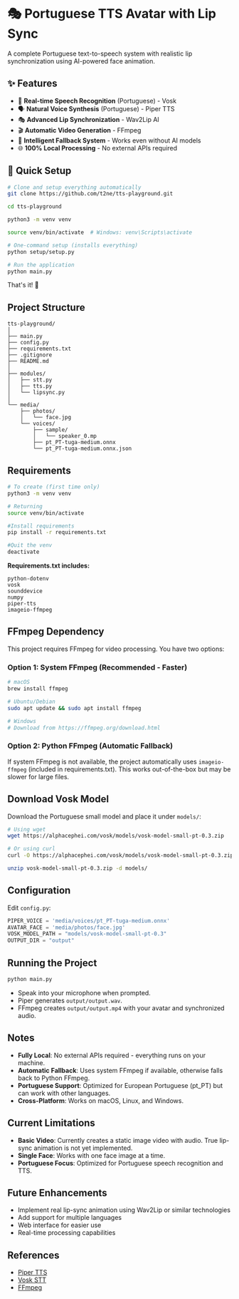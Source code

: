 # 🎭 Portuguese TTS Avatar with Lip Sync

A complete Portuguese text-to-speech system with realistic lip synchronization using AI-powered face animation.

## ✨ Features

- 🎤 **Real-time Speech Recognition** (Portuguese) - Vosk
- 🗣️ **Natural Voice Synthesis** (Portuguese) - Piper TTS
- 🎭 **Advanced Lip Synchronization** - Wav2Lip AI
- 🎬 **Automatic Video Generation** - FFmpeg
- 🔄 **Intelligent Fallback System** - Works even without AI models
- 🌐 **100% Local Processing** - No external APIs required

## 🚀 Quick Setup

```bash
# Clone and setup everything automatically
git clone https://github.com/t2ne/tts-playground.git

cd tts-playground

python3 -m venv venv

source venv/bin/activate  # Windows: venv\Scripts\activate

# One-command setup (installs everything)
python setup/setup.py

# Run the application
python main.py
```

That's it! 🎉

## Project Structure

```
tts-playground/
│
├── main.py
├── config.py
├── requirements.txt
├── .gitignore
├── README.md
│
├── modules/
│   ├── stt.py
│   ├── tts.py
│   └── lipsync.py
│
└── media/
    ├── photos/
    │   └── face.jpg
    └── voices/
        ├── sample/
        │   └── speaker_0.mp
        ├── pt_PT-tuga-medium.onnx
        └── pt_PT-tuga-medium.onnx.json
```

## Requirements

```bash
# To create (first time only)
python3 -m venv venv

# Returning
source venv/bin/activate

#Install requirements
pip install -r requirements.txt

#Quit the venv
deactivate
```

**Requirements.txt includes:**

```
python-dotenv
vosk
sounddevice
numpy
piper-tts
imageio-ffmpeg
```

## FFmpeg Dependency

This project requires FFmpeg for video processing. You have two options:

### Option 1: System FFmpeg (Recommended - Faster)

```bash
# macOS
brew install ffmpeg

# Ubuntu/Debian
sudo apt update && sudo apt install ffmpeg

# Windows
# Download from https://ffmpeg.org/download.html
```

### Option 2: Python FFmpeg (Automatic Fallback)

If system FFmpeg is not available, the project automatically uses `imageio-ffmpeg` (included in requirements.txt).
This works out-of-the-box but may be slower for large files.

## Download Vosk Model

Download the Portuguese small model and place it under `models/`:

```bash
# Using wget
wget https://alphacephei.com/vosk/models/vosk-model-small-pt-0.3.zip

# Or using curl
curl -O https://alphacephei.com/vosk/models/vosk-model-small-pt-0.3.zip

unzip vosk-model-small-pt-0.3.zip -d models/
```

## Configuration

Edit `config.py`:

```python
PIPER_VOICE = 'media/voices/pt_PT-tuga-medium.onnx'
AVATAR_FACE = 'media/photos/face.jpg'
VOSK_MODEL_PATH = "models/vosk-model-small-pt-0.3"
OUTPUT_DIR = "output"
```

## Running the Project

```bash
python main.py
```

- Speak into your microphone when prompted.
- Piper generates `output/output.wav`.
- FFmpeg creates `output/output.mp4` with your avatar and synchronized audio.

## Notes

- **Fully Local**: No external APIs required - everything runs on your machine.
- **Automatic Fallback**: Uses system FFmpeg if available, otherwise falls back to Python FFmpeg.
- **Portuguese Support**: Optimized for European Portuguese (pt_PT) but can work with other languages.
- **Cross-Platform**: Works on macOS, Linux, and Windows.

## Current Limitations

- **Basic Video**: Currently creates a static image video with audio. True lip-sync animation is not yet implemented.
- **Single Face**: Works with one face image at a time.
- **Portuguese Focus**: Optimized for Portuguese speech recognition and TTS.

## Future Enhancements

- Implement real lip-sync animation using Wav2Lip or similar technologies
- Add support for multiple languages
- Web interface for easier use
- Real-time processing capabilities

## References

- [Piper TTS](https://github.com/rhasspy/piper)
- [Vosk STT](https://alphacephei.com/vosk/)
- [FFmpeg](https://ffmpeg.org/)
